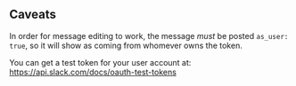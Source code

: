 
## Caveats
In order for message editing to work, the message _must_ be posted
`as_user: true`, so it will show as coming from whomever owns the token.

You can get a test token for your user account at:
https://api.slack.com/docs/oauth-test-tokens
